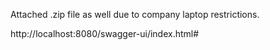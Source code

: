 Attached .zip file as well due to company laptop restrictions.

http://localhost:8080/swagger-ui/index.html#
